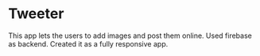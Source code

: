 # Tweeter
This app lets the users to add images and post them online. Used firebase as backend. Created it as a fully responsive app.

